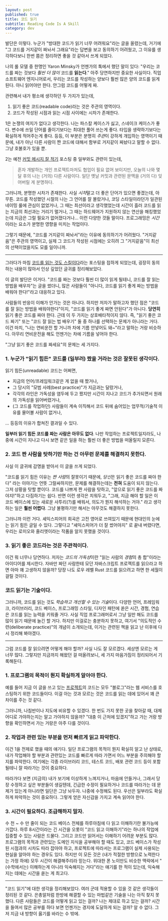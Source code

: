 ```yaml
---
layout: post
published: true
title: 코드 읽기
subtitle: Reading Code Is A Skill
category: dev
---
```


 발단은 이렇다. 누군가 "방대한 코드가 읽기 너무 어려워요"라는 글을
 올렸는데, 거기에 "그 코드를 거지같이 짜놔서 그래요"라는 답변을 보고
 동의하기 어려웠고, 그 이유를 생각하다보니 한번 쯤은 정리하면 좋을 것
 같아서 쓰게 되었다.


 나의 롤 모델 중 한명인 Yaron Minsky가 언젠가의 톡에서 했던 말이 있다:
 "우리는 코드를 짜는 것보다 *훨씬 더 많이* 코드를 **읽는다**."  아주
 당연하지만 중요한 사실이다. 직업 소프트웨어 엔지니어로서, 우리는
 코드를 작성하는 양보다 훨씬 많은 양의 코드를 읽게 된다. 아니 읽어야만
 한다. 안그럼 코드를 어떻게 짜.


 관련해서 내가 평소에 생각하던 두 가지가 있는데,
  1. 읽기 좋은 코드(readable code)라는 것은 주관의 영역이다.
  2. 코드가 작성된 시점과 읽는 시점 사이에는 시차가 존재한다.

 1은 논쟁의 여지가 없다고 생각한다. 나는 파스칼 케이스가 싫고,
 스네이크 케이스가 좋다. 변수에 쓰일 단어를 줄이기보다는 최대한 풀어
 쓰는게 좋다. 타입을 생략하기보다는 확실하게 적어주는게 좋다. 등등, 이
 부분은 분명히 *주관*이 강하게 개입하는 영역이기 때문에, 내가 아닌
 다른 사람이 짠 코드에 대해서 함부로 거지같이 짜놨다고 말할 수
 없다. 그냥 호불호가 있을 뿐.

 2는 예전 [커밋 메시지 잘 적기](commit-message) 포스팅 중 일부와도
 관련이 있는데,

 > 혼자 개발하는 개인 프로젝트마저도 협업이 필요 없어 보이지만, 오늘의
 > 나와 몇 달 후의 나는 (거의) 다른 사람이다. 일단 옛날 커밋과 관련된
 > 문맥을 (거의 다) 잊어버릴 게 분명하다.

 그러니까, 분명한 시차가 존재한다. 사실 *시차*말고 더 좋은 단어가
 있으면 좋겠는데, 아무튼. 코드를 작성했던 시절의 나는 그 언어를 잘
 몰랐거나, 코딩 스타일이라던가 일관된 네이밍 룰에 관심이 없었거나, 그
 때는 최선이라고 생각했었는데 시간이 흘러 코드를 읽는 지금의 최선과는
 거리기 멀거나, 그 때는 하드웨어가 지원하지 않는 연산을 해킹했었는데
 지금은 그럴 필요가 없어졌다거나... 이런 다양한 것들
 말이다. 프로그래밍은 *시간*이라는 요소가 분명한 영향을 미치는
 작업이다.

 그렇기 때문에, "코드를 거지같이 짜놔서"라는 이유에 동의하기가
 어려웠다. "거지같음"은 주관의 영역이고, 실제 그 코드가 작성된
 시점에는 오히려 그 "거지같음"이 최선의 선택이었을지도 모를 일이니까.

---

 그러다가 마침 [코드를 읽는 것도
 스킬이다](https://dzone.com/articles/reading-code-is-a-skill)라는
 포스팅을 접하게 되었는데, 굉장히 동의하는 내용이 많아서 인상 깊었던
 글귀를 정리해보았다.

 이 글의 발단은 이거다. "코드를 짜는 것보다 훨씬 더 많이 읽게 될테니,
 코드를 잘 읽는 방법을 배우자"는 글을 썼더니, 많은 사람들이 "아니다,
 코드를 읽기 좋게 짜는 방법을 배워야 한다!"라고 대응하고 있다.

 사람들의 반응이 이해가 안가는 것은 아니다. 하지만 저자가 말하고자
 했던 점은 "코드를 잘 읽는 방법을 배워야한다"이지, "코드를 읽기 좋게
 짜면 안된다"가 아니다. **당연히** 읽기 좋은 코드를 짜야 한다. 근데 이
 두 가지는 상호배타적이지 않다. 즉, "읽기 좋은 코드 짜기" 또는 "코드
 잘 읽는 법 배우기" 둘 중 하나를 선택하는 문제가 아니라는 거다. 이건
 마치, "나는 연비운전 할 거니까 차에 기름 안넣어도 돼~"라고 말하는
 거랑 비슷하다. 아무리 연비운전을 해도 언젠가는 차에 기름을 넣어야
 한다.

 "그냥 읽기 좋은 코드를 짜세요"의 문제는 세 가지다.

### 1. 누군가 "읽기 힘든" 코드를 (일부러) 짰을 거라는 것은 잘못된 생각이다.

 읽기 힘든(unreadable) 코드는 어쩌면,
  - 지금의 언어/프레임워크같은 게 없을 때 짰거나,
  - 그 당시의 "모범 사례(best practice)"가 지금과는 달랐거나,
  - 각각의 라인은 가독성을 염두에 두고 짰지만 시간이 지나고 코드가
    추가되면서 원래의 가독성을 읽어버렸거나,
  - (그 코드를 작업하던) 사람들이 계속 이직해서 코드 뒤에 숨어있는
    업무적/기술적 이유를 물어볼 사람이 없거나,

 ... 등등의 이유가 합쳐진 결과일 수 있다.

 **일부러 읽기 힘든 코드를 짜는 사람은 아무도 없다**. 나만 작업하는
 프로젝트일지라도, 나중에 시간이 지나고 다시 보면 같은 일을 하는 훨씬
 더 좋은 방법을 떠올릴지 모른다.


### 2. 코드 짠 사람을 탓하기만 하는 건 아무런 문제를 해결하지 못한다.

 사실 이 글귀에 감명을 받아서 이 글을 쓰게 되었다.

 "코드를 읽기 힘든 이유는 *짠 사람*의 잘못이기 때문에, *당신*은 읽기
 좋은 코드를 짜야 한다" 라는 이야기는 언뜻 그럴싸하지만, 문제를
 해결하는데는 **전혀** 도움이 되지 않는다. 그저 상황을 탓할
 뿐이다. 코드를 나쁘게 짠 사람을 탓하고, "앞으로 읽기 좋은 코드를
 짜야지!"하고 다짐하기는 쉽다. 반면 이런 생각은 치워두고, "그래, 지금
 해야 할 일은 이 코드 베이스에 있는 새로운 사투리(?)를 배워서, 의도가
 뭔지 해석하는 거야." 라고 생각하는 일은 **훨씬 어렵다**. 그냥
 불평하기만 해서는 아무것도 해결하지 못한다.

 그러니까 이런 거다. 셰익스피어의 희곡은 고전 영어로 쓰여있기 때문에
 현대인의 눈에는 읽기 힘든 글일 수 있다. 그렇다고 "셰익스피어가 더 잘
 썼어야지" 로 끝내 버렸다면, 우리는 로미오와 줄리엣이라는 작품을 알지
 못했을 것이다.


### 3. 읽기 좋은 코드라는 것은 주관적이다.

 이건 뭐 너무나 당연하다. 저자는 *코드의 가독성*이란 "읽는 사람의
 *경험*의 총 합"이라는 아이디어를 제시한다. 자바만 짜던 사람한테 모던
 자바스크립트 프로젝트를 읽으라고 하면 아마 꽤 고생하지 않을까?  당장
 나도 로우 레벨 Rust 코드를 읽으려고 하면 한 세월이 걸릴 것이다.


### 코드 읽기는 기술이다.

 그러니까, 코드를 읽는 것도 *학습하고 개선할 수 있는 기술*이다. 다양한
 언어, 프레임워크, 라이브러리, 코드 베이스, 프로그래밍 스타일, 디자인
 패턴에 쏟은 시간, 경험, 연습은 코드를 읽는 능력을 키워줄 거다. 사실
 직업 프로그래머로서 그냥 일만 해도 코드를 많이 읽기 때문에 늘긴 할
 거다. 하지만 이걸로는 충분하지 못하고, 여기서 "의도적인
 수련(deliberate practice)"의 개념이 소개되는데, 이거는 관련된 책을
 읽고 난 이후에 다시 정리해 봐야겠다.

---

 그럼 코드를 잘 읽으려면 어떻게 해야 할까? 사실 나도 잘
 모르겠다. 세상엔 모르는 게 너무 많다. 그렇지만 지금까지 해왔던 걸
 떠올려보니, 세 가지 마음가짐이 정리되어서 기록해둔다.

### 1. 프로그램의 목적이 뭔지 확실하게 알아야 한다.

 예를 들어 지금 이 글을 쓰고 있는
 [프로젝트](https://github.com/sangwoo-joh/sangwoo-joh.github.io)의
 코드는 모두 "블로그"라는 웹 서비스를 호스팅하기 위한 코드들이다. 이걸
 아는 것과 모르는 것은 코드를 읽는 데에 있어서 꽤 큰 차이를 주는 것
 같다.

 그러니까, 나침반이나 지도에 비유할 수 있겠다. 한 번도 가지 못한 곳을
 찾아갈 때, 대체 어디로 가야하는지는 알고 가야하지 않을까? "대충 이
 근처에 있겠지"하고 가는 거랑 방향을 확인하면서 가는 거랑은 아주 다를
 것이다.

### 2. 작업과 관련 있는 부분을 먼저 빠르게 읽고 파악한다.

 이건 1을 전제로 했을 때의 얘기다. 일단 프로그램의 목적이 뭔지 확실히
 알고 난 상태로, 내가 작업해야 할 부분과 관련있는 코드를 빠르게 따라
 가면서 어느 부분을 주의해야 할지를 파악한다. 여기에는 각종 라이브러리
 코드, 테스트 코드, 배포 관련 코드 등이 포함될테니 잘 따라가는 것이
 중요하다.

 따라가다 보면 (지금의) 내가 보기에 이상하게 느껴지거나, 마음에
 안들거나, 그래서 당장 수정하고 싶은 부분들이 생길텐데, 긴급한 수정이
 필요하거나 코드를 따라가는 데 문제가 있는게 아니라면 일단은 그냥
 놔두자. 나중에 수정해도 된다. 우선은 일부라도 확실하게 파악하는 것이
 중요하다. 그렇게 얻은 자신감을 가지고 계속 읽어야 한다.

### 3. 시간이 필요하다. 조급해하지 말자.

 수 천 ~ 수 만 줄이 되는 코드 베이스 전체를 하루아침에 다 읽고
 이해하기란 불가능에 가깝다. 하루 8시간이라는 긴 시간을 오롯이 "코드
 읽고 이해하기"라는 하나의 작업에 집중할 수 있는 사람은 드물다. 그리고
 코드만 읽어서는 이해하기 어려운 부분도 많다. 프로그램의 목적과
 관련있는 도메인 지식을 공부해야 할 때도 있고, 코드 베이스가 작성된
 시점과의 시차도 따라 잡아야 하고, 프로젝트에 따라서는 프로그램이 실제
 사용되는 현실을 알아야 하는 경우도 있다. 하지만 이 모든 것은 (내가
 적절한 방향으로 노력한다는 가정 하에) 모두 시간이 해결해주리라
 믿는다. 위대한 폰 노이만도 비슷한 맥락에서 "(수학에서는) 이해하는게
 아니라 익숙해지는 거다"라는 얘기를 한 적이 있는데, 익숙해지는 데에는
 시간을 쏟는 게 최고다.

---

 "코드 읽기"에 대한 생각을 정리해보았다. 여러 군데 적용할 수 있을 것
 같은 생각들이 정리된 것 같다. 은총알처럼 한방에 해결할 수 있는
 마법같은 기술을 나는 아직 찾지 못했다. 다른 사람들은 코드를 어떻게
 읽고 있는 걸까? 나는 제대로 하고 있는 걸까? 시간을 들여서 많은 공부를
 하다 보면 언젠가는 경지에 도달하게 되는 걸까? 알 수 없다. 그저 지금
 내 방향이 옳기를 바라는 수 밖에.
